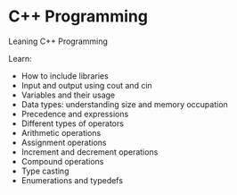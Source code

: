# C++ Programming

Leaning C++ Programming 

Learn:
- How to include libraries
- Input and output using cout and cin
- Variables and their usage
- Data types: understanding size and memory occupation
- Precedence and expressions 
- Different types of operators 
- Arithmetic operations 
- Assignment operations 
- Increment and decrement operations 
- Compound operations 
- Type casting 
- Enumerations and typedefs
